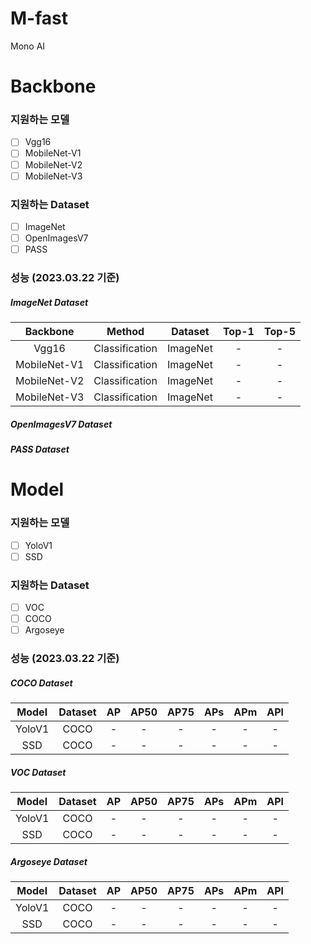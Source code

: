 # M-fast
Mono AI 

# Backbone
### 지원하는 모델
- [ ] Vgg16
- [ ] MobileNet-V1
- [ ] MobileNet-V2
- [ ] MobileNet-V3

### 지원하는 Dataset
- [ ] ImageNet
- [ ] OpenImagesV7
- [ ] PASS

### 성능 (2023.03.22 기준)
##### ImageNet Dataset
|Backbone|Method|Dataset|Top-1|Top-5|
|:---:|:---:|:---:|:---:|:---:|
|Vgg16|Classification|ImageNet|-|-|
|MobileNet-V1|Classification|ImageNet|-|-|
|MobileNet-V2|Classification|ImageNet|-|-|
|MobileNet-V3|Classification|ImageNet|-|-|

##### OpenImagesV7 Dataset

##### PASS Dataset

  
# Model
### 지원하는 모델
- [ ] YoloV1
- [ ] SSD

### 지원하는 Dataset
- [ ] VOC
- [ ] COCO
- [ ] Argoseye

### 성능 (2023.03.22 기준)
##### COCO Dataset
|Model|Dataset|AP|AP50|AP75|APs|APm|APl|
|:---:|:---:|:---:|:---:|:---:|:---:|:---:|:---:|
|YoloV1|COCO|-|-|-|-|-|-|
|SSD|COCO|-|-|-|-|-|-|

##### VOC Dataset
|Model|Dataset|AP|AP50|AP75|APs|APm|APl|
|:---:|:---:|:---:|:---:|:---:|:---:|:---:|:---:|
|YoloV1|COCO|-|-|-|-|-|-|
|SSD|COCO|-|-|-|-|-|-|

##### Argoseye Dataset
|Model|Dataset|AP|AP50|AP75|APs|APm|APl|
|:---:|:---:|:---:|:---:|:---:|:---:|:---:|:---:|
|YoloV1|COCO|-|-|-|-|-|-|
|SSD|COCO|-|-|-|-|-|-|